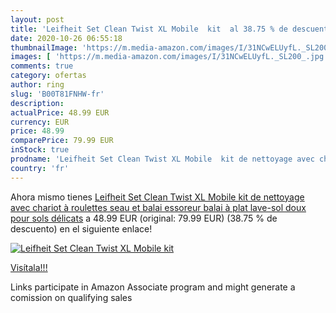 ```yaml
---
layout: post
title: 'Leifheit Set Clean Twist XL Mobile  kit  al 38.75 % de descuento'
date: 2020-10-26 06:55:18
thumbnailImage: 'https://m.media-amazon.com/images/I/31NCwELUyfL._SL200_.jpg'
images: [ 'https://m.media-amazon.com/images/I/31NCwELUyfL._SL200_.jpg' ]
comments: true
category: ofertas
author: ring
slug: 'B00T81FNHW-fr'
description:
actualPrice: 48.99 EUR
currency: EUR
price: 48.99
comparePrice: 79.99 EUR
inStock: true
prodname: 'Leifheit Set Clean Twist XL Mobile  kit de nettoyage avec chariot à roulettes  seau et balai essoreur  balai à plat lave-sol doux pour sols délicats'
country: 'fr'
---
```


Ahora mismo tienes [Leifheit Set Clean Twist XL Mobile  kit de nettoyage avec chariot à roulettes  seau et balai essoreur  balai à plat lave-sol doux pour sols délicats](https://www.amazon.fr/dp/B00T81FNHW/?tag=tolees0d-21) a 48.99 EUR (original: 79.99 EUR) (38.75 %  de descuento) en el siguiente enlace!

[![Leifheit Set Clean Twist XL Mobile  kit ](https://m.media-amazon.com/images/I/31NCwELUyfL._SL200_.jpg)](https://www.amazon.fr/dp/B00T81FNHW/?tag=tolees0d-21)

[Visítala!!!](https://www.amazon.fr/dp/B00T81FNHW/?tag=tolees0d-21)

Links participate in Amazon Associate program and might generate a comission on qualifying sales
